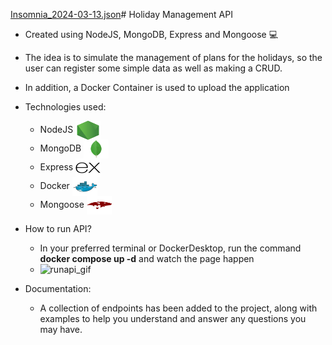 [Insomnia_2024-03-13.json](https://github.com/jospneto/holiday-plans-management-api/files/14595111/Insomnia_2024-03-13.json)# Holiday Management API

* Created using NodeJS, MongoDB, Express and Mongoose :computer:
* The idea is to simulate the management of plans for the holidays, so the user can register some simple data as well as making a CRUD.
* In addition, a Docker Container is used to upload the application

* Technologies used:
  * NodeJS <img align="center" alt="JoseNeto-HTML" height="30" width="40"       src="https://raw.githubusercontent.com/devicons/devicon/master/icons/nodejs/nodejs-original.svg">
  * MongoDB <img align="center" alt="JoseNeto-HTML" height="30" width="40"       src="https://raw.githubusercontent.com/devicons/devicon/master/icons/mongodb/mongodb-original.svg">
  * Express <img align="center" alt="JoseNeto-HTML" height="30" width="40"       src="https://raw.githubusercontent.com/devicons/devicon/master/icons/express/express-original.svg">
  * Docker <img align="center" alt="JoseNeto-HTML" height="30" width="40"       src="https://raw.githubusercontent.com/devicons/devicon/master/icons/docker/docker-original.svg">
  * Mongoose <img align="center" alt="JoseNeto-HTML" height="30" width="40"       src="https://raw.githubusercontent.com/devicons/devicon/master/icons/mongoose/mongoose-original.svg">  

* How to run API?
  * In your preferred terminal or DockerDesktop, run the command <strong color="black">docker compose up -d</strong> and watch the page happen
  * ![runapi_gif](https://github.com/jospneto/holiday-plans-management-api/assets/84688951/3c526f33-008a-4f5a-acb7-51b2f41f618f)
 
* Documentation:
  * A collection of endpoints has been added to the project, along with examples to help you understand and answer any questions you may have.  
  




 

